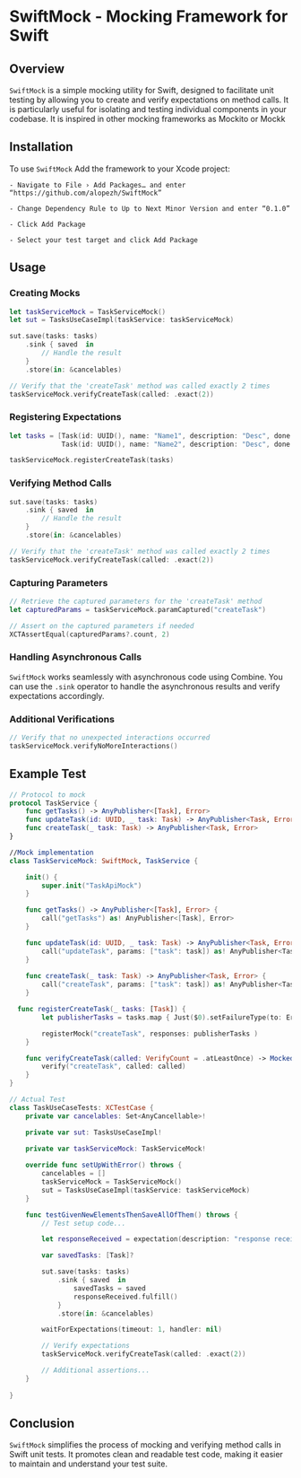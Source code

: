 
# SwiftMock - Mocking Framework for Swift

## Overview

`SwiftMock` is a simple mocking utility for Swift, designed to facilitate unit testing by allowing you to create and verify expectations on method calls. It is particularly useful for isolating and testing individual components in your codebase. It is inspired in other mocking frameworks as Mockito or Mockk

## Installation

To use `SwiftMock` Add the framework to your Xcode project:

    - Navigate to File › Add Packages… and enter “https://github.com/alopezh/SwiftMock”

	- Change Dependency Rule to Up to Next Minor Version and enter “0.1.0”

    - Click Add Package

    - Select your test target and click Add Package

## Usage

### Creating Mocks

```swift
let taskServiceMock = TaskServiceMock()
let sut = TasksUseCaseImpl(taskService: taskServiceMock)

sut.save(tasks: tasks)
    .sink { saved  in
        // Handle the result
    }
    .store(in: &cancelables)

// Verify that the 'createTask' method was called exactly 2 times
taskServiceMock.verifyCreateTask(called: .exact(2))
```

### Registering Expectations

```swift
let tasks = [Task(id: UUID(), name: "Name1", description: "Desc", done: false, modified: false, new: true),
             Task(id: UUID(), name: "Name2", description: "Desc", done: false, modified: false, new: true)]

taskServiceMock.registerCreateTask(tasks)
```
###  Verifying Method Calls
```swift
sut.save(tasks: tasks)
    .sink { saved  in
        // Handle the result
    }
    .store(in: &cancelables)

// Verify that the 'createTask' method was called exactly 2 times
taskServiceMock.verifyCreateTask(called: .exact(2))
```

### Capturing Parameters
```swift
// Retrieve the captured parameters for the 'createTask' method
let capturedParams = taskServiceMock.paramCaptured("createTask")

// Assert on the captured parameters if needed
XCTAssertEqual(capturedParams?.count, 2)
```
### Handling Asynchronous Calls

`SwiftMock` works seamlessly with asynchronous code using Combine. You can use the `.sink` operator to handle the asynchronous results and verify expectations accordingly.

### Additional Verifications

```swift
// Verify that no unexpected interactions occurred
taskServiceMock.verifyNoMoreInteractions()
```
## Example Test
```swift
// Protocol to mock
protocol TaskService {
	func getTasks() -> AnyPublisher<[Task], Error>
	func updateTask(id: UUID, _ task: Task) -> AnyPublisher<Task, Error>
	func createTask(_ task: Task) -> AnyPublisher<Task, Error>
}

//Mock implementation
class TaskServiceMock: SwiftMock, TaskService {

    init() {
        super.init("TaskApiMock")
    }

    func getTasks() -> AnyPublisher<[Task], Error> {
        call("getTasks") as! AnyPublisher<[Task], Error>
    }

    func updateTask(id: UUID, _ task: Task) -> AnyPublisher<Task, Error> {
        call("updateTask", params: ["task": task]) as! AnyPublisher<Task, Error>
    }
	
	func createTask(_ task: Task) -> AnyPublisher<Task, Error> {
		call("createTask", params: ["task": task]) as! AnyPublisher<Task, Error>
	}

  func registerCreateTask(_ tasks: [Task]) {
        let publisherTasks = tasks.map { Just($0).setFailureType(to: Error.self).eraseToAnyPublisher() }

        registerMock("createTask", responses: publisherTasks )
    }

    func verifyCreateTask(called: VerifyCount = .atLeastOnce) -> MockedFuncCall? {
        verify("createTask", called: called)
    }
}

// Actual Test
class TaskUseCaseTests: XCTestCase {
	private var cancelables: Set<AnyCancellable>!

	private var sut: TasksUseCaseImpl!
	
	private var taskServiceMock: TaskServiceMock!

	override func setUpWithError() throws {
		cancelables = []
		taskServiceMock = TaskServiceMock()
        sut = TasksUseCaseImpl(taskService: taskServiceMock)
    }

	func testGivenNewElementsThenSaveAllOfThem() throws {
	    // Test setup code...

	    let responseReceived = expectation(description: "response received")

	    var savedTasks: [Task]?

	    sut.save(tasks: tasks)
	        .sink { saved  in
	            savedTasks = saved
	            responseReceived.fulfill()
	        }
	        .store(in: &cancelables)

	    waitForExpectations(timeout: 1, handler: nil)

	    // Verify expectations
	    taskServiceMock.verifyCreateTask(called: .exact(2))

	    // Additional assertions...
	}
	
}
```
## Conclusion

`SwiftMock` simplifies the process of mocking and verifying method calls in Swift unit tests. It promotes clean and readable test code, making it easier to maintain and understand your test suite.
